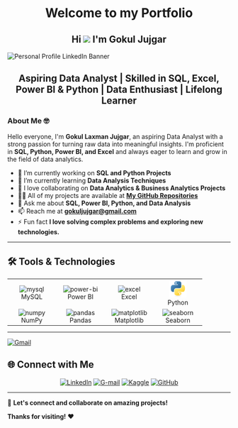   <h1 align="center"> Welcome to my Portfolio</h1>

<h2 align="center">Hi <img loading="lazy" src="https://raw.githubusercontent.com/iampavangandhi/iampavangandhi/master/gifs/Hi.gif" width="25px"/> I'm Gokul Jujgar</h2>

![Personal Profile LinkedIn Banner](https://github.com/user-attachments/assets/ad50125e-9064-414d-8313-cc6101ad053f)

<h2 align="center">Aspiring Data Analyst | Skilled in SQL, Excel, Power BI & Python | Data Enthusiast | Lifelong Learner</h2>

### About Me 🤓
Hello everyone, I'm **Gokul Laxman Jujgar**, an aspiring Data Analyst with a strong passion for turning raw data into meaningful insights. I'm proficient in **SQL, Python, Power BI, and Excel** and always eager to learn and grow in the field of data analytics.

- 🔭 I’m currently working on **SQL and Python Projects**  
- 🌱 I’m currently learning **Data Analysis Techniques**  
- 👯 I love collaborating on **Data Analytics & Business Analytics Projects**  
- 👨‍💻 All of my projects are available at **[My GitHub Repositories](https://github.com/gokuljujgar07?tab=repositories)**  
- 💬 Ask me about **SQL, Power BI, Python, and Data Analysis**  
- 📫 Reach me at **gokuljujgar@gmail.com**  
- ⚡ Fun fact **I love solving complex problems and exploring new technologies.**  



---

## 🛠️ Tools & Technologies

<table align="center">
  <tr>
    <td align="center" width="96">
      <img src="https://www.vectorlogo.zone/logos/mysql/mysql-icon.svg" alt="mysql" width="40" height="40"/>
      <br/>MySQL
    </td>
    <td align="center" width="96">
      <img src="https://www.vectorlogo.zone/logos/microsoft_powerbi/microsoft_powerbi-icon.svg" alt="power-bi" width="40" height="40"/>
      <br/>Power BI
    </td>
<!--     <td align="center" width="96">
      <img src="https://raw.githubusercontent.com/gilbarbara/logos/f4c8e8b933aa80ce83b6d6d387e016bf4cb4e376/logos/tableau-icon.svg" alt="tableau" width="40" height="40"/>
      <br/>Tableau
    </td> -->
    <td align="center" width="96">
      <img src="https://avatars.githubusercontent.com/u/44556874?s=200&v=4" alt="excel" width="40" height="40"/>
      <br/>Excel
    </td>
    <td align="center" width="96">
      <img src="https://raw.githubusercontent.com/devicons/devicon/master/icons/python/python-original.svg" alt="python" width="40" height="40"/>
      <br/>Python
    </td>
  </tr>
<!--   <tr>
    <td align="center" width="96">
      <img src="https://upload.wikimedia.org/wikipedia/commons/0/05/Scikit_learn_logo_small.svg" alt="scikit-learn" width="40" height="40"/>
      <br/>Scikit-Learn
    </td> -->
    <td align="center" width="96">
      <img src="https://www.vectorlogo.zone/logos/numpy/numpy-icon.svg" alt="numpy" width="40" height="40"/>
      <br/>NumPy
    </td>
    <td align="center" width="96">
      <img src="https://raw.githubusercontent.com/simple-icons/simple-icons/master/icons/pandas.svg" alt="pandas" width="40" height="40"/>
      <br/>Pandas
    </td>
    <td align="center" width="96">
      <img src="https://upload.wikimedia.org/wikipedia/commons/thumb/0/01/Created_with_Matplotlib-logo.svg/1024px-Created_with_Matplotlib-logo.svg.png" alt="matplotlib" width="40" height="40"/>
      <br/>Matplotlib
    </td>
    <td align="center" width="96">
      <img src="https://seaborn.pydata.org/_static/logo-wide-lightbg.svg" alt="seaborn" width="80" height="40"/>
      <br/>Seaborn
    </td>
  </tr>
</table>


---
[![Gmail](https://cdn.jsdelivr.net/npm/simple-icons@3.0.1/icons/gmail.svg)](mailto:gokuljujgar@gmail.com)



## 🌐 Connect with Me
<p align="center">
<a href="https://www.linkedin.com/in/gokul-jujgar"><img align="center" src="https://cdn.jsdelivr.net/npm/simple-icons@3.0.1/icons/linkedin.svg" alt="LinkedIn" height="30" width="40" /></a>
<a href="gokuljujgar@gmail.com"><img align="center" src="https://cdn.jsdelivr.net/npm/simple-icons@3.0.1/icons/gmail.svg" alt="G-mail" height="30" width="40" /></a>
<a href="https://www.kaggle.com/gokuljujgar"><img align="center" src="https://cdn.jsdelivr.net/npm/simple-icons@3.0.1/icons/kaggle.svg" alt="Kaggle" height="30" width="40" /></a>
<a href="https://github.com/gokuljujgar07"><img align="center" src="https://cdn.jsdelivr.net/npm/simple-icons@3.0.1/icons/github.svg" alt="GitHub" height="30" width="40" /></a>
</p>

---

🚀 **Let's connect and collaborate on amazing projects!**

**Thanks for visiting!** ❤️
